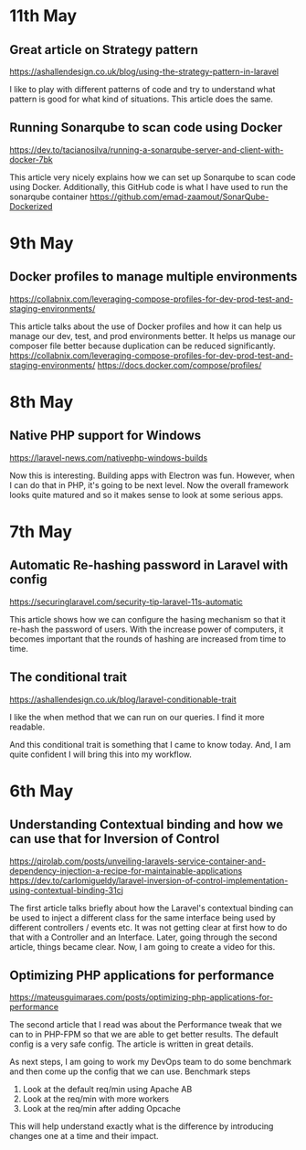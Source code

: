 # 11th May

## Great article on Strategy pattern
https://ashallendesign.co.uk/blog/using-the-strategy-pattern-in-laravel

I like to play with different patterns of code and try to understand what pattern is good for what kind of situations.
This article does the same.

## Running Sonarqube to scan code using Docker
https://dev.to/tacianosilva/running-a-sonarqube-server-and-client-with-docker-7bk

This article very nicely explains how we can set up Sonarqube to scan code using Docker.
Additionally, this GitHub code is what I have used to run the sonarqube container
https://github.com/emad-zaamout/SonarQube-Dockerized

# 9th May
## Docker profiles to manage multiple environments
https://collabnix.com/leveraging-compose-profiles-for-dev-prod-test-and-staging-environments/

This article talks about the use of Docker profiles and how it can help us manage our dev, test, and prod environments better. 
It helps us manage our composer file better because duplication can be reduced significantly.
https://collabnix.com/leveraging-compose-profiles-for-dev-prod-test-and-staging-environments/
https://docs.docker.com/compose/profiles/

# 8th May
## Native PHP support for Windows
https://laravel-news.com/nativephp-windows-builds

Now this is interesting. Building apps with Electron was fun. However, when I can do that in PHP, it's going to be next level. 
Now the overall framework looks quite matured and so it makes sense to look at some serious apps.

# 7th May

## Automatic Re-hashing password in Laravel with config
https://securinglaravel.com/security-tip-laravel-11s-automatic

This article shows how we can configure the hasing mechanism so that it re-hash the password of users.
With the increase power of computers, it becomes important that the rounds of hashing are increased from time to time.

## The conditional trait
https://ashallendesign.co.uk/blog/laravel-conditionable-trait

I like the when method that we can run on our queries. I find it more readable. 

And this conditional trait is something that I came to know today. And, I am quite confident I will bring this into my workflow. 

# 6th May

## Understanding Contextual binding and how we can use that for Inversion of Control
https://qirolab.com/posts/unveiling-laravels-service-container-and-dependency-injection-a-recipe-for-maintainable-applications
https://dev.to/carlomigueldy/laravel-inversion-of-control-implementation-using-contextual-binding-31cj

The first article talks briefly about how the Laravel's contextual binding can be used to inject a different class for the same interface being used by different controllers / events etc.
It was not getting clear at first how to do that with a Controller and an Interface. Later, going through the second article, things became clear. 
Now, I am going to create a video for this.

## Optimizing PHP applications for performance
https://mateusguimaraes.com/posts/optimizing-php-applications-for-performance

The second article that I read was about the Performance tweak that we can to in PHP-FPM so that we are able to get better results. The default config is a very safe config. 
The article is written in great details. 

As next steps, I am going to work my DevOps team to do some benchmark and then come up the config that we can use. 
Benchmark steps
1. Look at the default req/min using Apache AB
2. Look at the req/min with more workers
3. Look at the req/min after adding Opcache

This will help understand exactly what is the difference by introducing changes one at a time and their impact.
